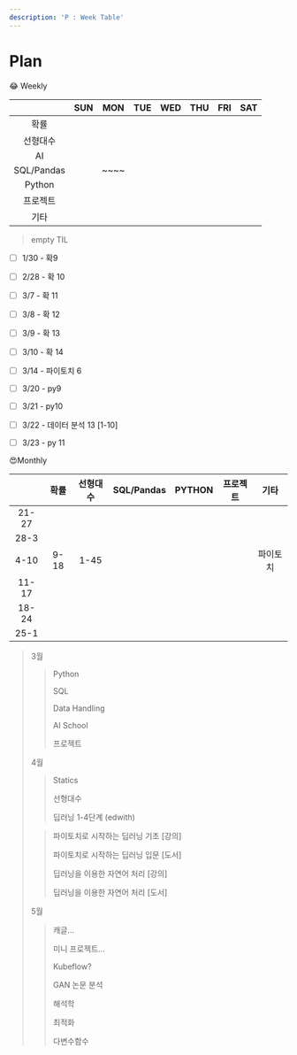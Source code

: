 ```yaml
---
description: 'P : Week Table'
---
```


# Plan

😂 Weekly

|  | SUN | MON | TUE | WED | THU | FRI | SAT |
| :---: | :---: | :---: | :---: | :---: | :---: | :---: | :---: |
| 확률 |  |  |  |  |  |  |  |
| 선형대수 |  |  |  |  |  |  |  |
| AI |  |  |  |  |  |  |  |
| SQL/Pandas |  | ~~~~ |  |  |  |  |  |
| Python |  |  |  |  |  |  |  |
| 프로젝트 |  |  |  |  |  |  |  |
| 기타 |  |  |  |  |  |  |  |

> empty TIL

* [ ] 1/30 - 확9
* [ ] 2/28 - 확 10
* [ ] 3/7 - 확 11
* [ ] 3/8 - 확 12 
* [ ] 3/9 - 확 13
* [ ] 3/10 - 확 14
* [ ] 3/14 - 파이토치 6
* [ ] 3/20 - py9
* [ ] 3/21 - py10
* [ ] 3/22 - 데이터 분석 13 \[1-10\]
* [ ] 3/23 - py 11





😍Monthly

|  | 확률 | 선형대수 | SQL/Pandas | PYTHON | 프로젝트 | 기타 |
| :---: | :---: | :---: | :---: | :---: | :---: | :---: |
| 21-27 |  |  |  |  |  |  |
| 28-3 |  |  |  |  |  |  |
| 4-10 | 9-18 | 1-45 |  |  |  | 파이토치 |
| 11-17 |  |  |  |  |  |  |
| 18-24 |  |  |  |  |  |  |
| 25-1 |  |  |  |  |  |  |

> 3월
>
> > Python
> >
> > SQL
> >
> > Data Handling
> >
> > AI School 
> >
> > 프로젝트
>
> 4월
>
> > Statics
> >
> > 선형대수
> >
> > 딥러닝 1-4단계 \(edwith\)
>
> > 파이토치로 시작하는 딥러닝 기초 \[강의\]
> >
> > 파이토치로 시작하는 딥러닝 입문 \[도서\]
> >
> > 딥러닝을 이용한 자연어 처리 \[강의\]
> >
> > 딥러닝을 이용한 자연어 처리 \[도서\]
>
> 5월
>
> > 캐글...
> >
> > 미니 프로젝트...
> >
> > Kubeflow?
> >
> > GAN 논문 분석
> >
> > 해석학
> >
> > 최적화
> >
> > 다변수함수

